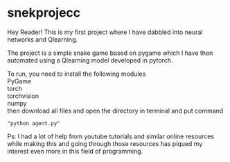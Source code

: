 # snekprojecc

Hey Reader! This is my first project where I have dabbled into neural networks and Qlearning.

The project is a simple snake game based on pygame which I have then automated using a Qlearning model developed in pytorch.

To run, you need to install the following modules <br>PyGame <br>torch <br>torchvision <br>numpy
<br>then download all files and open the directory in terminal and put command 

    "python agent.py"


Ps: I had a lot of help from youtube tutorials and similar online resources while making this and going through those resources has piqued my interest even more in this field of programming. 